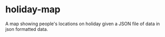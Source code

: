 # holiday-map
A map showing people's locations on holiday given a JSON file of data in json formatted data.
